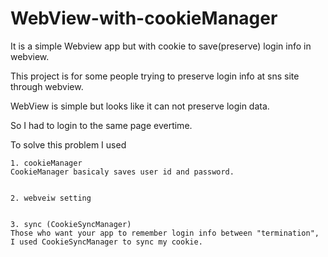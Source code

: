 # WebView-with-cookieManager

It is a simple Webview app but with cookie to save(preserve) login info in webview.

This project is for some people trying to preserve login info at sns site through webview.

WebView is simple but looks like it can not preserve login data.

So I had to login to the same page evertime.


To solve this problem I used

	1. cookieManager
	CookieManager basicaly saves user id and password.


	2. webveiw setting


	3. sync (CookieSyncManager)
	Those who want your app to remember login info between "termination", I used CookieSyncManager to sync my cookie.



